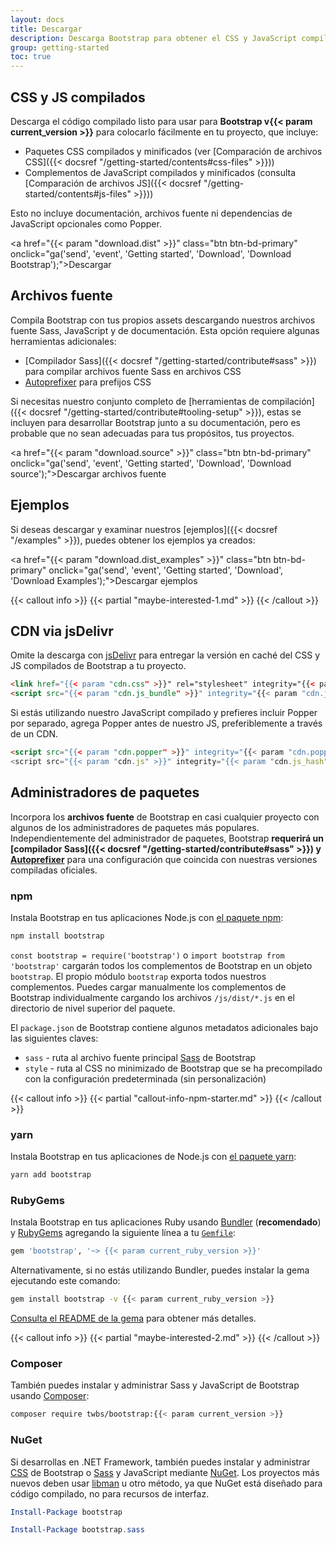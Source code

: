 ```yaml
---
layout: docs
title: Descargar
description: Descarga Bootstrap para obtener el CSS y JavaScript compilados, el código fuente o inclúyelo con tus administradores de paquetes favoritos como npm, RubyGems y más.
group: getting-started
toc: true
---
```


## CSS y JS compilados

Descarga el código compilado listo para usar para **Bootstrap v{{< param current_version >}}** para colocarlo fácilmente en tu proyecto, que incluye:

- Paquetes CSS compilados y minificados (ver [Comparación de archivos CSS]({{< docsref "/getting-started/contents#css-files" >}}))
- Complementos de JavaScript compilados y minificados (consulta [Comparación de archivos JS]({{< docsref "/getting-started/contents#js-files" >}}))

Esto no incluye documentación, archivos fuente ni dependencias de JavaScript opcionales como Popper.

<a href="{{< param "download.dist" >}}" class="btn btn-bd-primary" onclick="ga('send', 'event', 'Getting started', 'Download', 'Download Bootstrap');">Descargar</a>

## Archivos fuente

Compila Bootstrap con tus propios assets descargando nuestros archivos fuente Sass, JavaScript y de documentación. Esta opción requiere algunas herramientas adicionales:

- [Compilador Sass]({{< docsref "/getting-started/contribute#sass" >}}) para compilar archivos fuente Sass en archivos CSS
- [Autoprefixer](https://github.com/postcss/autoprefixer) para prefijos CSS

Si necesitas nuestro conjunto completo de [herramientas de compilación]({{< docsref "/getting-started/contribute#tooling-setup" >}}), estas se incluyen para desarrollar Bootstrap junto a su documentación, pero es probable que no sean adecuadas para tus propósitos, tus proyectos.

<a href="{{< param "download.source" >}}" class="btn btn-bd-primary" onclick="ga('send', 'event', 'Getting started', 'Download', 'Download source');">Descargar archivos fuente</a>

## Ejemplos

Si deseas descargar y examinar nuestros [ejemplos]({{< docsref "/examples" >}}), puedes obtener los ejemplos ya creados:

<a href="{{< param "download.dist_examples" >}}" class="btn btn-bd-primary" onclick="ga('send', 'event', 'Getting started', 'Download', 'Download Examples');">Descargar ejemplos</a>

{{< callout info >}}
{{< partial "maybe-interested-1.md" >}}
{{< /callout >}}

## CDN via jsDelivr

Omite la descarga con [jsDelivr](https://www.jsdelivr.com/) para entregar la versión en caché del CSS y JS compilados de Bootstrap a tu proyecto.

```html
<link href="{{< param "cdn.css" >}}" rel="stylesheet" integrity="{{< param "cdn.css_hash" >}}" crossorigin="anonymous">
<script src="{{< param "cdn.js_bundle" >}}" integrity="{{< param "cdn.js_bundle_hash" >}}" crossorigin="anonymous"></script>
```

Si estás utilizando nuestro JavaScript compilado y prefieres incluir Popper por separado, agrega Popper antes de nuestro JS, preferiblemente a través de un CDN.

```html
<script src="{{< param "cdn.popper" >}}" integrity="{{< param "cdn.popper_hash" >}}" crossorigin="anonymous"></script>
<script src="{{< param "cdn.js" >}}" integrity="{{< param "cdn.js_hash" >}}" crossorigin="anonymous"></script>
```

## Administradores de paquetes

Incorpora los **archivos fuente** de Bootstrap en casi cualquier proyecto con algunos de los administradores de paquetes más populares. Independientemente del administrador de paquetes, Bootstrap **requerirá un [compilador Sass]({{< docsref "/getting-started/contribute#sass" >}}) y [Autoprefixer](https://github.com/postcss/autoprefixer)** para una configuración que coincida con nuestras versiones compiladas oficiales.

### npm

Instala Bootstrap en tus aplicaciones Node.js con [el paquete npm](https://www.npmjs.com/package/bootstrap):

```sh
npm install bootstrap
```

`const bootstrap = require('bootstrap')` o `import bootstrap from 'bootstrap'` cargarán todos los complementos de Bootstrap en un objeto `bootstrap`.
El propio módulo `bootstrap` exporta todos nuestros complementos. Puedes cargar manualmente los complementos de Bootstrap individualmente cargando los archivos `/js/dist/*.js` en el directorio de nivel superior del paquete.

El `package.json` de Bootstrap contiene algunos metadatos adicionales bajo las siguientes claves:

- `sass` - ruta al archivo fuente principal [Sass](https://sass-lang.com/) de Bootstrap
- `style` - ruta al CSS no minimizado de Bootstrap que se ha precompilado con la configuración predeterminada (sin personalización)

{{< callout info >}}
{{< partial "callout-info-npm-starter.md" >}}
{{< /callout >}}

### yarn

Instala Bootstrap en tus aplicaciones de Node.js con [el paquete yarn](https://yarnpkg.com/en/package/bootstrap):

```sh
yarn add bootstrap
```

### RubyGems

Instala Bootstrap en tus aplicaciones Ruby usando [Bundler](https://bundler.io/) (**recomendado**) y [RubyGems](https://rubygems.org/) agregando la siguiente línea a tu [`Gemfile`](https://bundler.io/gemfile.html):

```ruby
gem 'bootstrap', '~> {{< param current_ruby_version >}}'
```

Alternativamente, si no estás utilizando Bundler, puedes instalar la gema ejecutando este comando:

```sh
gem install bootstrap -v {{< param current_ruby_version >}}
```

[Consulta el README de la gema](https://github.com/twbs/bootstrap-rubygem/blob/master/README.md) para obtener más detalles.

{{< callout info >}}
{{< partial "maybe-interested-2.md" >}}
{{< /callout >}}

### Composer

También puedes instalar y administrar Sass y JavaScript de Bootstrap usando [Composer](https://getcomposer.org/):

```sh
composer require twbs/bootstrap:{{< param current_version >}}
```

### NuGet

Si desarrollas en .NET Framework, también puedes instalar y administrar [CSS](https://www.nuget.org/packages/bootstrap/) de Bootstrap o [Sass](https://www.nuget.org/packages/bootstrap.sass/) y JavaScript mediante [NuGet](https://www.nuget.org/). Los proyectos más nuevos deben usar [libman](https://docs.microsoft.com/en-us/aspnet/core/client-side/libman/) u otro método, ya que NuGet está diseñado para código compilado, no para recursos de interfaz.

```powershell
Install-Package bootstrap
```

```powershell
Install-Package bootstrap.sass
```
